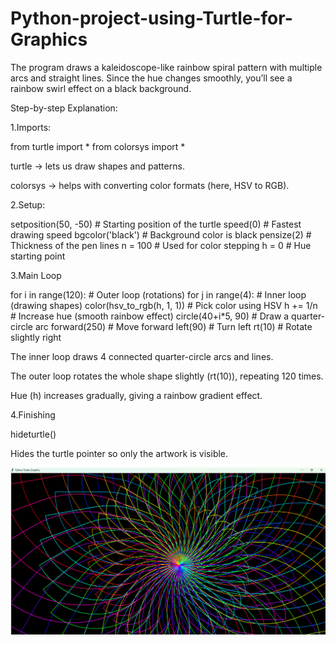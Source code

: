 # Python-project-using-Turtle-for-Graphics
The program draws a kaleidoscope-like rainbow spiral pattern with multiple arcs and straight lines.  Since the hue changes smoothly, you’ll see a rainbow swirl effect on a black background.

Step-by-step Explanation:

1.Imports:

from turtle import *
from colorsys import *

turtle → lets us draw shapes and patterns.

colorsys → helps with converting color formats (here, HSV to RGB).

2.Setup:

setposition(50, -50)   # Starting position of the turtle
speed(0)               # Fastest drawing speed
bgcolor('black')       # Background color is black
pensize(2)             # Thickness of the pen lines
n = 100                # Used for color stepping
h = 0                  # Hue starting point


3.Main Loop

for i in range(120):       # Outer loop (rotations)
    for j in range(4):     # Inner loop (drawing shapes)
        color(hsv_to_rgb(h, 1, 1))   # Pick color using HSV
        h += 1/n                      # Increase hue (smooth rainbow effect)
        circle(40+i*5, 90)            # Draw a quarter-circle arc
        forward(250)                  # Move forward
        left(90)                      # Turn left
    rt(10)                            # Rotate slightly right


The inner loop draws 4 connected quarter-circle arcs and lines.

The outer loop rotates the whole shape slightly (rt(10)), repeating 120 times.

Hue (h) increases gradually, giving a rainbow gradient effect.

4.Finishing

hideturtle()

Hides the turtle pointer so only the artwork is visible.

![Turtle Gaphics spectrum](spectrum.png)

